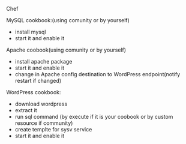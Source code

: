 Chef

MySQL cookbook:(using comunity or by yourself)
- install mysql
- start it and enable it

Apache coobook(using comunity or by yourself)
- install apache package
- start it and enable it
- change in Apache config destination to WordPress endpoint(notify restart if changed)

WordPress cookbook:
- download wordpress
- extract it
- run sql command (by execute if it is your coobook or by custom resource if community)
- create templte for sysv service
- start it and enable it